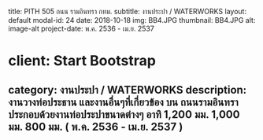 ---
---
title: PITH 505 ถนน รามอินทรา กทม.
subtitle: งานประปา / WATERWORKS
layout: default
modal-id: 24
date: 2018-10-18
img: BB4.JPG
thumbnail: BB4.JPG
alt: image-alt
project-date: พ.ค. 2536 - เม.ย. 2537
# client: Start Bootstrap
category: งานประปา / WATERWORKS
description: งานวางท่อประธาน  และงานอื่นๆที่เกี่ยวข้อง  บน ถนนรามอินทรา ประกอบด้วยงานท่อประปาขนาดต่างๆ อาทิ 1,200 มม. 1,000 มม. 800 มม. ( พ.ค. 2536 - เม.ย. 2537 )
---